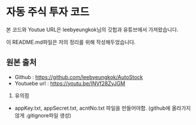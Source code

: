 # 자동 주식 투자 코드 

본 코드와 Youtue URL은 leebyeungkok님의 깃헙과 유튜브에서 가져왔습니다.

이 README.md파일은 저의 정리를 위해 작성해두었습니다.

## 원본 출처
- Github : https://github.com/leebyeungkok/AutoStock
- Youtuebe url : https://youtu.be/INVf28ZyJGM


1. 유의점
- appKey.txt, appSecret.txt, acntNo.txt 파일을 만들어야함. (github에 올라가지 않게 .gitignore파일 생성)

